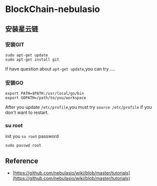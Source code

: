 # BlockChain-nebulasio

## 安装星云链

### 安装GIT

```
sudo apt-get update
sudo apt-get install git
```

If have question about `apt-get update`,you can try ....


### 安装GO

```
export PATH=$PATH:/usr/local/go/bin
export GOPATH=/path/to/you/workspace
```

After you update `/etc/profile`,you must try `source /etc/profile` if you don't want to restart.

### su root

init you `su root` password

```
sudo passwd root
```


## Reference

* [https://github.com/nebulasio/wiki/blob/master/tutorials](https://github.com/nebulasio/wiki/blob/master/tutorials)

